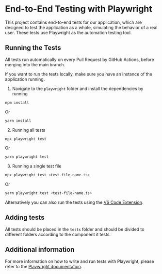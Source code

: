 # End-to-End Testing with Playwright

This project contains end-to-end tests for our application, which are designed to test the application as a whole, simulating the behavior of a real user.
These tests use Playwright as the automation testing tool.

## Running the Tests

All tests run automatically on every Pull Request by GitHub Actions, before merging into the main branch.

If you want to run the tests locally, make sure you have an instance of the application running.

1. Navigate to the `playwright` folder and install the dependencies by running

```bash
npm install
```

Or

```bash
yarn install
```

2. Running all tests

```bash
npx playwright test
```

Or

```bash
yarn playwright test
```

3. Running a single test file

```bash
npx playwright test <test-file-name.ts>
```

Or

```bash
yarn playwright test <test-file-name.ts>
```

Alternatively you can also run the tests using the [VS Code Extension](https://playwright.dev/docs/getting-started-vscode).

## Adding tests

All tests should be placed in the `tests` folder and should be divided to different folders according to the component it tests.

## Additional information

For more information on how to write and run tests with Playwright, please refer to the [Playwright documentation](https://www.npmjs.com/).
